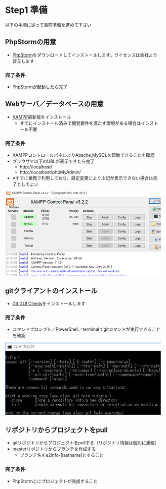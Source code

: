 # Step1 準備

以下の手順に従って事前準備を進めて下さい

## PhpStormの用意

* [PhpStorm](https://www.jetbrains.com/phpstorm/download/)をダウンロードしてインストールします。ライセンスは会社より貸与します

### 完了条件

* PhpStormが起動したら完了

## Webサーバ／データベースの用意

* [XAMPP](https://www.apachefriends.org/jp/index.html)最新版をインストール
    * すでにインストール済みで開発要件を満たす環境がある場合はインストール不要

### 完了条件

* XAMPPコントロールパネルよりApache,MySQLを起動できることを確認
* ブラウザで以下のURLが表示できたら完了
    * http://localhost/
    * http://localhost/phpMyAdmin/
* ※すでに業務で利用しており、設定変更により上記が表示できない場合は完了としてよい

![git](https://raw.githubusercontent.com/e2info/e2info-tech-challenge/master/Challenge1/images/step1_xampp.png)

## gitクライアントのインストール

* [Git GUI Clients](https://git-scm.com/download/gui/windows)をインストールします

### 完了条件

* コマンドプロンプト／PowerShell／terminalでgitコマンドが実行できることを確認

![git](https://raw.githubusercontent.com/e2info/e2info-tech-challenge/master/Challenge1/images/step1_gitcuiclient.png)

## リポジトリからプロジェクトをpull

* gitリポジトリからプロジェクトをpullする（リポジトリ情報は個別に連絡）
* masterリポジトリからブランチを作成する
    * ブランチ名をe2info-[lastname]とすること

### 完了条件

* PhpStorm上にプロジェクトが完成すること

